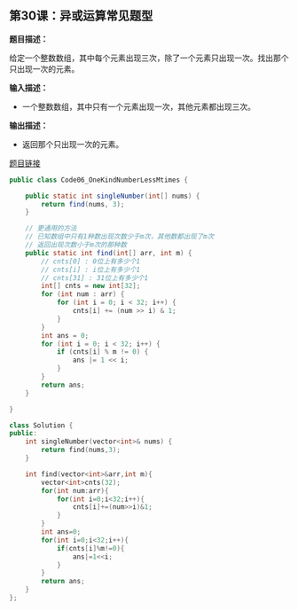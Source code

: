 ## 第30课：异或运算常见题型

**题目描述：**

给定一个整数数组，其中每个元素出现三次，除了一个元素只出现一次。找出那个只出现一次的元素。

**输入描述：**

- 一个整数数组，其中只有一个元素出现一次，其他元素都出现三次。

**输出描述：**

- 返回那个只出现一次的元素。

[题目链接](https://leetcode.cn/problems/single-number-ii/)

```java
public class Code06_OneKindNumberLessMtimes {

	public static int singleNumber(int[] nums) {
		return find(nums, 3);
	}

	// 更通用的方法
	// 已知数组中只有1种数出现次数少于m次，其他数都出现了m次
	// 返回出现次数小于m次的那种数
	public static int find(int[] arr, int m) {
		// cnts[0] : 0位上有多少个1
		// cnts[i] : i位上有多少个1
		// cnts[31] : 31位上有多少个1
		int[] cnts = new int[32];
		for (int num : arr) {
			for (int i = 0; i < 32; i++) {
				cnts[i] += (num >> i) & 1;
			}
		}
		int ans = 0;
		for (int i = 0; i < 32; i++) {
			if (cnts[i] % m != 0) {
				ans |= 1 << i;
			}
		}
		return ans;
	}

}
```

```c++
class Solution {
public:
    int singleNumber(vector<int>& nums) {
        return find(nums,3);
    }

    int find(vector<int>&arr,int m){
        vector<int>cnts(32);
        for(int num:arr){
            for(int i=0;i<32;i++){
                cnts[i]+=(num>>i)&1;
            }
        }
        int ans=0;
        for(int i=0;i<32;i++){
            if(cnts[i]%m!=0){
                ans|=1<<i;
            }
        }
        return ans;
    }
};
```

